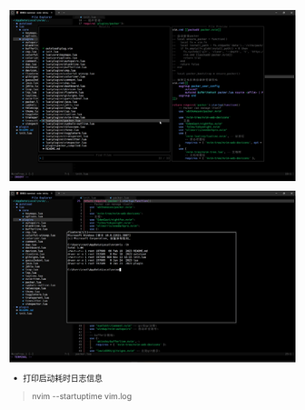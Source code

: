 
![img](.images/img-02.jpg) 

![img](.images/img-01.jpg) 


- 打印启动耗时日志信息
> nvim --startuptime vim.log

